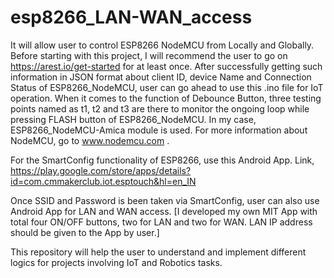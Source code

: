 # esp8266_LAN-WAN_access
It will allow user to control ESP8266 NodeMCU from Locally and Globally. 
Before starting with this project, I will recommend the user to go on https://arest.io/get-started for at least once.
After successfully getting such information in JSON format about client ID, device Name and Connection Status of ESP8266_NodeMCU, user can go ahead to use this .ino file for IoT operation.
When it comes to the function of Debounce Button, three testing points named as t1, t2 and t3 are there to monitor the ongoing loop while pressing FLASH button of ESP8266_NodeMCU. In my case, ESP8266_NodeMCU-Amica module is used.
For more information about NodeMCU, go to www.nodemcu.com .

For the SmartConfig functionality of ESP8266, use this Android App. Link,
https://play.google.com/store/apps/details?id=com.cmmakerclub.iot.esptouch&hl=en_IN

Once SSID and Password is been taken via SmartConfig, user can also use Android App for LAN and WAN access.
[I developed my own MIT App with total four ON/OFF buttons, two for LAN and two for WAN. LAN IP address should be given to the App by user.] 

This repository will help the user to understand and implement different logics for projects involving IoT and Robotics tasks.
